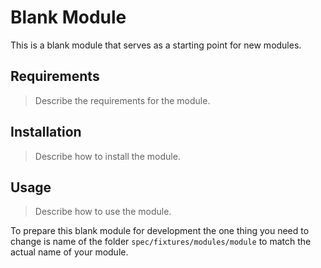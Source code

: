 Blank Module
============

This is a blank module that serves as a starting point for new modules.

Requirements
------------

> Describe the requirements for the module.

Installation
------------

> Describe how to install the module.

Usage
-----

> Describe how to use the module.
  
To prepare this blank module for development the one thing you need to change
is name of the folder `spec/fixtures/modules/module` to match the actual name
of your module.
